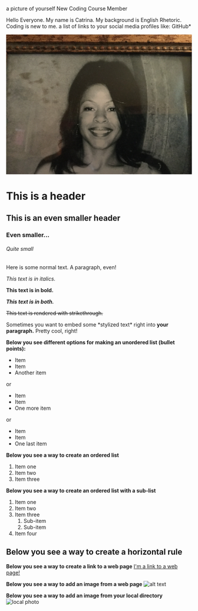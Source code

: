 
a picture of yourself
New Coding Course Member

Hello Everyone.
My name is Catrina.  My background is English Rhetoric.  Coding is new to me.
a list of links to your social media profiles like:
GitHub*


![myphoto](catrina.JPG)










# This is a header
## This is an even smaller header
### Even smaller...
###### Quite small

Here is some normal text. A paragraph, even!

*This text is in italics.*

**This text is in bold.**

***This text is in both.***

~~This text is rendered with strikethrough.~~

Sometimes you want to embed some \*stylized text\*
right into **your paragraph.** Pretty cool, right!

**Below you see different options for making an unordered list (bullet points):**
* Item
* Item
* Another item

or

+ Item
+ Item
+ One more item

or

- Item
- Item
- One last item

**Below you see a way to create an ordered list**

1. Item one
2. Item two
3. Item three

**Below you see a way to create an ordered list with a sub-list**

1. Item one
2. Item two
3. Item three
    1. Sub-item
    2. Sub-item
4. Item four

**Below you see a way to create a horizontal rule**
---

**Below you see a way to create a link to a web page**
[I'm a link to a web page!](http://www.google.com)

**Below you see a way to add an image from a web page**
![alt text](https://i.imgur.com/81qyN1y.jpg)

**Below you see a way to add an image from your local directory**
![local photo](assets/profile.png)
